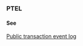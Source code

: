 ### PTEL

<h4>See</h4><p><a href="public-transaction-event-log">Public transaction event log</a></p>